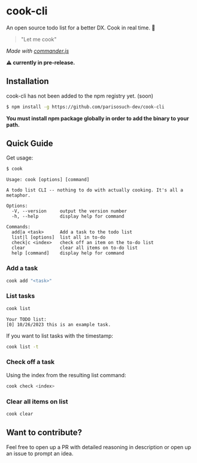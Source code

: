 # cook-cli
An open source todo list for a better DX. Cook in real time. 🍳

> "Let me cook"

*Made with [commander.js](https://github.com/tj/commander.js)*

**⚠️ currently in pre-release.**

## Installation
cook-cli has not been added to the npm registry yet. (soon)

```sh
$ npm install -g https://github.com/parisosuch-dev/cook-cli
```

**You must install npm package globally in order to add the binary to your path.**

## Quick Guide
Get usage:
```sh
$ cook
```
```console
Usage: cook [options] [command]

A todo list CLI -- nothing to do with actually cooking. It's all a metaphor.

Options:
  -V, --version     output the version number
  -h, --help        display help for command

Commands:
  add|a <task>      Add a task to the todo list
  list|l [options]  list all in to-do
  check|c <index>   check off an item on the to-do list
  clear             clear all items on to-do list
  help [command]    display help for command
```

### Add a task
```sh
cook add "<task>"
```
### List tasks
```sh
cook list
```
```console
Your TODO list:
[0] 10/26/2023 this is an example task.
```
If you want to list tasks with the timestamp:
```sh
cook list -t
```

### Check off a task
Using the index from the resulting list command:
```sh
cook check <index>
```

### Clear all items on list
```sh
cook clear
```

## Want to contribute?
Feel free to open up a PR with detailed reasoning in description or open up an issue to prompt an idea.
